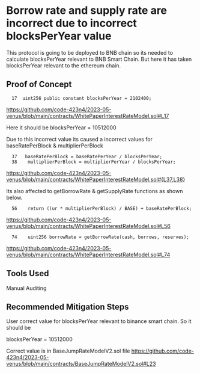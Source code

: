 # Borrow rate and supply rate are incorrect due to incorrect blocksPerYear value

This protocol is going to be deployed to BNB chain so its needed to calculate blocksPerYear relevant to BNB Smart Chain.
But here it has taken blocksPerYear relevant to the ethereum chain.

## Proof of Concept

      17  uint256 public constant blocksPerYear = 2102400;

https://github.com/code-423n4/2023-05-venus/blob/main/contracts/WhitePaperInterestRateModel.sol#L17

Here it should be blocksPerYear = 10512000 

Due to this incorrect value its caused a incorrect values for baseRatePerBlock & multiplierPerBlock

      37   baseRatePerBlock = baseRatePerYear / blocksPerYear;
      38    multiplierPerBlock = multiplierPerYear / blocksPerYear;
      
https://github.com/code-423n4/2023-05-venus/blob/main/contracts/WhitePaperInterestRateModel.sol#{L37,L38}

Its also affected to getBorrowRate & getSupplyRate functions as shown below.

      56    return ((ur * multiplierPerBlock) / BASE) + baseRatePerBlock;

https://github.com/code-423n4/2023-05-venus/blob/main/contracts/WhitePaperInterestRateModel.sol#L56

      74    uint256 borrowRate = getBorrowRate(cash, borrows, reserves);

https://github.com/code-423n4/2023-05-venus/blob/main/contracts/WhitePaperInterestRateModel.sol#L74

## Tools Used
Manual Auditing

## Recommended Mitigation Steps
User correct value for blocksPerYear relevant to binance smart chain.
So it should be 

blocksPerYear = 10512000 

Correct value is in BaseJumpRateModelV2.sol file 
https://github.com/code-423n4/2023-05-venus/blob/main/contracts/BaseJumpRateModelV2.sol#L23








